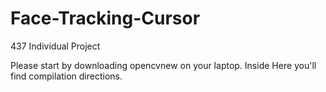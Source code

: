 # Face-Tracking-Cursor
437 Individual Project
 
 Please start by downloading opencvnew on your laptop. Inside Here you'll find compilation directions.
